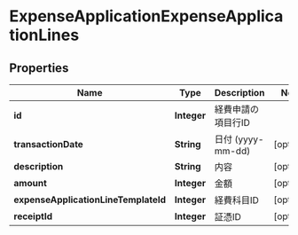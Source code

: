 

# ExpenseApplicationExpenseApplicationLines

## Properties

Name | Type | Description | Notes
------------ | ------------- | ------------- | -------------
**id** | **Integer** | 経費申請の項目行ID | 
**transactionDate** | **String** | 日付 (yyyy-mm-dd) |  [optional]
**description** | **String** | 内容 |  [optional]
**amount** | **Integer** | 金額 |  [optional]
**expenseApplicationLineTemplateId** | **Integer** | 経費科目ID |  [optional]
**receiptId** | **Integer** | 証憑ID |  [optional]



